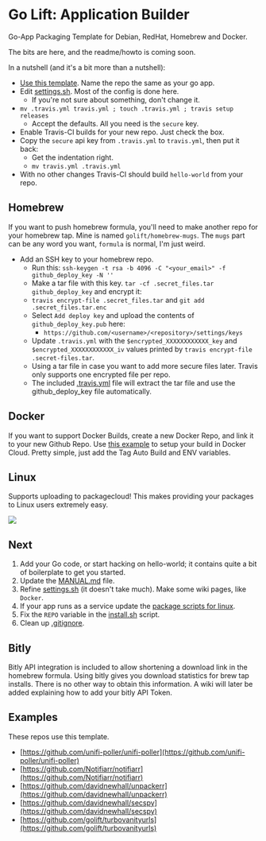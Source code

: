 Go Lift: Application Builder
===

Go-App Packaging Template for Debian, RedHat, Homebrew and Docker.


The bits are here, and the readme/howto is coming soon.

In a nutshell (and it's a bit more than a nutshell):
-   [Use this template](https://help.github.com/en/articles/creating-a-repository-from-a-template). Name the repo the same as your go app.
-   Edit [settings.sh](https://github.com/golift/application-builder/tree/master/settings.sh). Most of the config is done here.
    -   If you're not sure about something, don't change it.
-   `mv .travis.yml travis.yml ; touch .travis.yml ; travis setup releases`
    -   Accept the defaults. All you need is the `secure` key.
-   Enable Travis-CI builds for your new repo. Just check the box.
-   Copy the `secure` api key from `.travis.yml` to `travis.yml`, then put it back:
    -   Get the indentation right.
    -   `mv travis.yml .travis.yml`
-   With no other changes Travis-CI should build `hello-world` from your repo.

Homebrew
---
If you want to push homebrew formula, you'll need to make another repo for your homebrew tap.
Mine is named `golift/homebrew-mugs`. The `mugs` part can be any word you want, `formula` is normal, I'm just weird.
-   Add an SSH key to your homebrew repo.
    -   Run this: `ssh-keygen -t rsa -b 4096 -C "<your_email>" -f github_deploy_key -N ''`
    -   Make a tar file with this key. `tar -cf .secret_files.tar github_deploy_key` and encrypt it:
    -   `travis encrypt-file .secret_files.tar` and `git add .secret_files.tar.enc`
    -   Select `Add deploy key` and upload the contents of `github_deploy_key.pub` here:
        - `https://github.com/<username>/<repository>/settings/keys`
    -   Update `.travis.yml` with the `$encrypted_XXXXXXXXXXXX_key` and `$encrypted_XXXXXXXXXXXX_iv` values printed by `travis encrypt-file .secret-files.tar`.
    -   Using a tar file in case you want to add more secure files later. Travis only supports one encrypted file per repo.
    -   The included [.travis.yml](.travis.yml) file will extract the tar file and use the github_deploy_key file automatically.

Docker
---
If you want to support Docker Builds, create a new Docker Repo, and link it to your new
Github Repo. Use [this example](https://github.com/golift/application-builder/tree/master/init/docker/hooks) to setup your build in Docker Cloud. Pretty simple, just add the Tag Auto Build and ENV variables.

Linux
---

Supports uploading to packagecloud! This makes providing your packages to Linux users extremely easy.

<a href="https://packagecloud.io"><img src="https://packagecloud.io/images/packagecloud-badge.png" /></a>

Next
---
1.  Add your Go code, or start hacking on hello-world; it contains quite a bit of boilerplate to get you started.
1.  Update the [MANUAL.md](https://github.com/golift/application-builder/tree/master/examples/MANUAL.md) file.
1.  Refine [settings.sh](https://github.com/golift/application-builder/tree/master/settings.sh) (it doesn't take much). Make some wiki pages, like `Docker`.
1.  If your app runs as a service update the [package scripts for linux](https://github.com/golift/application-builder/tree/master/scripts).
1.  Fix the `REPO` variable in the [install.sh](https://github.com/golift/application-builder/blob/master/scripts/install.sh) script.
1.  Clean up [.gitignore](https://github.com/golift/application-builder/blob/master/.gitignore).

Bitly
---

Bitly API integration is included to allow shortening a download link in the homebrew formula.
Using bitly gives you download statistics for brew tap installs.
There is no other way to obtain this information.
A wiki will later be added explaining how to add your bitly API Token.

Examples
---
These repos use this template.
-   [https://github.com/unifi-poller/unifi-poller](https://github.com/unifi-poller/unifi-poller)
-   [https://github.com/Notifiarr/notifiarr](https://github.com/Notifiarr/notifiarr)
-   [https://github.com/davidnewhall/unpackerr](https://github.com/davidnewhall/unpackerr)
-   [https://github.com/davidnewhall/secspy](https://github.com/davidnewhall/secspy)
-   [https://github.com/golift/turbovanityurls](https://github.com/golift/turbovanityurls)
